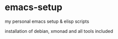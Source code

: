 # emacs-setup
my personal emacs setup &amp; elisp scripts

installation of debian, xmonad and all tools included
